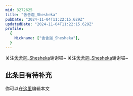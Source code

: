 ```yaml
---
mid: 3272625
title: "舍舍迦_Shesheka"
pubDate: "2024-11-04T11:22:15.629Z"
updatedDate: "2024-11-04T11:22:15.629Z"
profile:
  {
    Nickname: ["舍舍迦_Shesheka"],
  }
---
```


关注[舍舍迦_Shesheka](https://space.bilibili.com/3272625)谢谢喵~ 关注[舍舍迦_Shesheka](https://space.bilibili.com/3272625)谢谢喵~

## 此条目有待补充
你可以在[这里](https://github.com/Yuhanawa/VTuber.ICU/edit/master/src/content/v/舍舍迦_Shesheka/index.md)编辑本文
